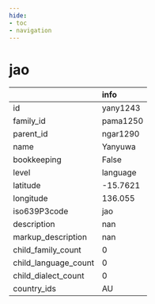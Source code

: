 ```yaml
---
hide:
- toc
- navigation
---
```

# jao
|                      | info     |
|:---------------------|:---------|
| id                   | yany1243 |
| family_id            | pama1250 |
| parent_id            | ngar1290 |
| name                 | Yanyuwa  |
| bookkeeping          | False    |
| level                | language |
| latitude             | -15.7621 |
| longitude            | 136.055  |
| iso639P3code         | jao      |
| description          | nan      |
| markup_description   | nan      |
| child_family_count   | 0        |
| child_language_count | 0        |
| child_dialect_count  | 0        |
| country_ids          | AU       |